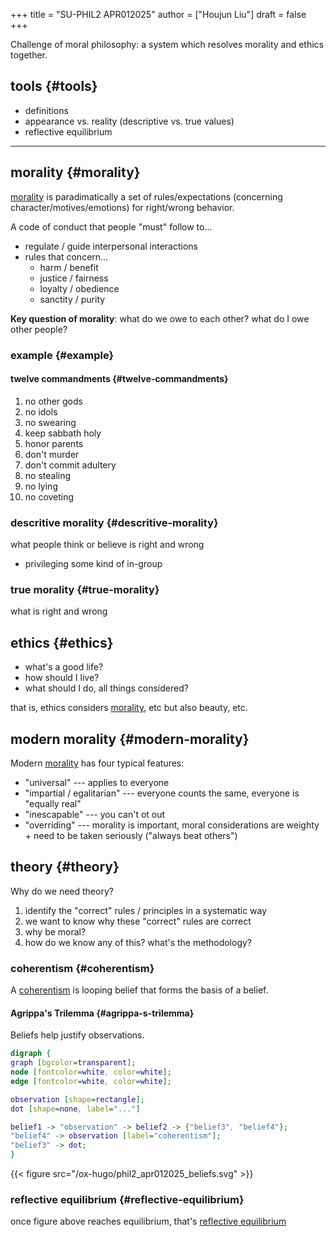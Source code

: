 +++
title = "SU-PHIL2 APR012025"
author = ["Houjun Liu"]
draft = false
+++

Challenge of moral philosophy: a system which resolves morality and ethics together.


## tools {#tools}

-   definitions
-   appearance vs. reality (descriptive vs. true values)
-   reflective equilibrium

---


## morality {#morality}

[morality](#morality) is paradimatically a set of rules/expectations (concerning character/motives/emotions) for right/wrong behavior.

A code of conduct that people "must" follow to...

-   regulate / guide interpersonal interactions
-   rules that concern...
    -   harm / benefit
    -   justice / fairness
    -   loyalty / obedience
    -   sanctity / purity

**Key question of morality**: what do we owe to each other? what do I owe other people?


### example {#example}


#### twelve commandments {#twelve-commandments}

1.  no other gods
2.  no idols
3.  no swearing
4.  keep sabbath holy
5.  honor parents
6.  don't murder
7.  don't commit adultery
8.  no stealing
9.  no lying
10. no coveting


### descritive morality {#descritive-morality}

what people think or believe is right and wrong

-   privileging some kind of in-group


### true morality {#true-morality}

what is right and wrong


## ethics {#ethics}

-   what's a good life?
-   how should I live?
-   what should I do, all things considered?

that is, ethics considers [morality](#morality), etc but also beauty, etc.


## modern morality {#modern-morality}

Modern [morality](#morality) has four typical features:

-   "universal" --- applies to everyone
-   "impartial / egalitarian" --- everyone counts the same, everyone is "equally real"
-   "inescapable" --- you can't ot out
-   "overriding" --- morality is important, moral considerations are weighty + need to be taken seriously ("always beat others")


## theory {#theory}

Why do we need theory?

1.  identify the "correct" rules / principles in a systematic way
2.  we want to know why these "correct" rules are correct
3.  why be moral?
4.  how do we know any of this? what's the methodology?


### coherentism {#coherentism}

A [coherentism](#coherentism) is looping belief that forms the basis of a belief.


#### Agrippa's Trilemma {#agrippa-s-trilemma}

Beliefs help justify observations.

```dot
digraph {
graph [bgcolor=transparent];
node [fontcolor=white, color=white];
edge [fontcolor=white, color=white];

observation [shape=rectangle];
dot [shape=none, label="..."]

belief1 -> "observation" -> belief2 -> {"belief3", "belief4"};
"belief4" -> observation [label="coherentism"];
"belief3" -> dot;
}
```

{{< figure src="/ox-hugo/phil2_apr012025_beliefs.svg" >}}


### reflective equilibrium {#reflective-equilibrium}

once figure above reaches equilibrium, that's [reflective equilibrium](#reflective-equilibrium)
